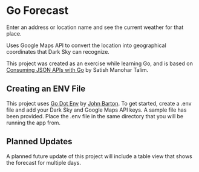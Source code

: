 # Go Forecast

Enter an address or location name and see the current weather for that place.

Uses Google Maps API to convert the location into geographical coordinates that Dark Sky can recognize.

This project was created as an exercise while learning Go, and is based on [Consuming JSON APIs with Go](https://medium.com/@IndianGuru/consuming-json-apis-with-go-d711efc1dcf9) by Satish Manohar Talim.

## Creating an ENV File

This project uses [Go Dot Env](github.com/joho/godotenv) by [John Barton](https://github.com/joho). To get started, create a .env file and add your Dark Sky and Google Maps API keys. A sample file has been provided. Place the .env file in the same directory that you will be running the app from.

## Planned Updates

A planned future update of this project will include a table view that shows the forecast for multiple days.
